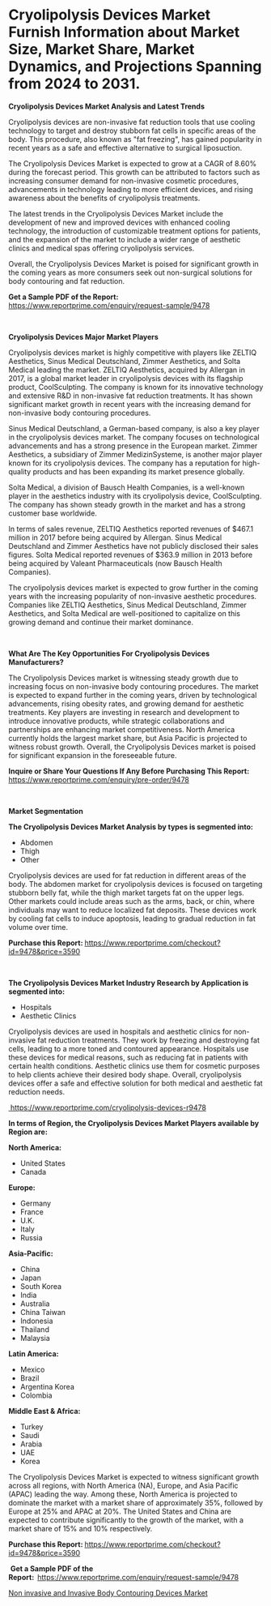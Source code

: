<p><h1>Cryolipolysis Devices Market Furnish Information about Market Size, Market Share, Market Dynamics, and Projections Spanning from 2024 to 2031.</h1></p><p><strong>Cryolipolysis Devices Market Analysis and Latest Trends</strong></p>
<p><p>Cryolipolysis devices are non-invasive fat reduction tools that use cooling technology to target and destroy stubborn fat cells in specific areas of the body. This procedure, also known as "fat freezing", has gained popularity in recent years as a safe and effective alternative to surgical liposuction.</p><p>The Cryolipolysis Devices Market is expected to grow at a CAGR of 8.60% during the forecast period. This growth can be attributed to factors such as increasing consumer demand for non-invasive cosmetic procedures, advancements in technology leading to more efficient devices, and rising awareness about the benefits of cryolipolysis treatments.</p><p>The latest trends in the Cryolipolysis Devices Market include the development of new and improved devices with enhanced cooling technology, the introduction of customizable treatment options for patients, and the expansion of the market to include a wider range of aesthetic clinics and medical spas offering cryolipolysis services.</p><p>Overall, the Cryolipolysis Devices Market is poised for significant growth in the coming years as more consumers seek out non-surgical solutions for body contouring and fat reduction.</p></p>
<p><strong>Get a Sample PDF of the Report:&nbsp;</strong> <a href="https://www.reportprime.com/enquiry/request-sample/9478">https://www.reportprime.com/enquiry/request-sample/9478</a></p>
<p>&nbsp;</p>
<p><strong>Cryolipolysis Devices Major Market Players</strong></p>
<p><p>Cryolipolysis devices market is highly competitive with players like ZELTIQ Aesthetics, Sinus Medical Deutschland, Zimmer Aesthetics, and Solta Medical leading the market. ZELTIQ Aesthetics, acquired by Allergan in 2017, is a global market leader in cryolipolysis devices with its flagship product, CoolSculpting. The company is known for its innovative technology and extensive R&D in non-invasive fat reduction treatments. It has shown significant market growth in recent years with the increasing demand for non-invasive body contouring procedures.</p><p>Sinus Medical Deutschland, a German-based company, is also a key player in the cryolipolysis devices market. The company focuses on technological advancements and has a strong presence in the European market. Zimmer Aesthetics, a subsidiary of Zimmer MedizinSysteme, is another major player known for its cryolipolysis devices. The company has a reputation for high-quality products and has been expanding its market presence globally.</p><p>Solta Medical, a division of Bausch Health Companies, is a well-known player in the aesthetics industry with its cryolipolysis device, CoolSculpting. The company has shown steady growth in the market and has a strong customer base worldwide.</p><p>In terms of sales revenue, ZELTIQ Aesthetics reported revenues of $467.1 million in 2017 before being acquired by Allergan. Sinus Medical Deutschland and Zimmer Aesthetics have not publicly disclosed their sales figures. Solta Medical reported revenues of $363.9 million in 2013 before being acquired by Valeant Pharmaceuticals (now Bausch Health Companies).</p><p>The cryolipolysis devices market is expected to grow further in the coming years with the increasing popularity of non-invasive aesthetic procedures. Companies like ZELTIQ Aesthetics, Sinus Medical Deutschland, Zimmer Aesthetics, and Solta Medical are well-positioned to capitalize on this growing demand and continue their market dominance.</p></p>
<p>&nbsp;</p>
<p><strong>What Are The Key Opportunities For Cryolipolysis Devices Manufacturers?</strong></p>
<p><p>The Cryolipolysis Devices market is witnessing steady growth due to increasing focus on non-invasive body contouring procedures. The market is expected to expand further in the coming years, driven by technological advancements, rising obesity rates, and growing demand for aesthetic treatments. Key players are investing in research and development to introduce innovative products, while strategic collaborations and partnerships are enhancing market competitiveness. North America currently holds the largest market share, but Asia Pacific is projected to witness robust growth. Overall, the Cryolipolysis Devices market is poised for significant expansion in the foreseeable future.</p></p>
<p><strong>Inquire or Share Your Questions If Any Before Purchasing This Report:</strong> <a href="https://www.reportprime.com/enquiry/pre-order/9478">https://www.reportprime.com/enquiry/pre-order/9478</a></p>
<p>&nbsp;</p>
<p><strong>Market Segmentation</strong></p>
<p><strong>The Cryolipolysis Devices Market Analysis by types is segmented into:</strong></p>
<p><ul><li>Abdomen</li><li>Thigh</li><li>Other</li></ul></p>
<p><p>Cryolipolysis devices are used for fat reduction in different areas of the body. The abdomen market for cryolipolysis devices is focused on targeting stubborn belly fat, while the thigh market targets fat on the upper legs. Other markets could include areas such as the arms, back, or chin, where individuals may want to reduce localized fat deposits. These devices work by cooling fat cells to induce apoptosis, leading to gradual reduction in fat volume over time.</p></p>
<p><strong>Purchase this Report:&nbsp;</strong><a href="https://www.reportprime.com/checkout?id=9478&price=3590">https://www.reportprime.com/checkout?id=9478&price=3590</a></p>
<p>&nbsp;</p>
<p><strong>The Cryolipolysis Devices Market Industry Research by Application is segmented into:</strong></p>
<p><ul><li>Hospitals</li><li>Aesthetic Clinics</li></ul></p>
<p><p>Cryolipolysis devices are used in hospitals and aesthetic clinics for non-invasive fat reduction treatments. They work by freezing and destroying fat cells, leading to a more toned and contoured appearance. Hospitals use these devices for medical reasons, such as reducing fat in patients with certain health conditions. Aesthetic clinics use them for cosmetic purposes to help clients achieve their desired body shape. Overall, cryolipolysis devices offer a safe and effective solution for both medical and aesthetic fat reduction needs.</p></p>
<p><a href="https://www.reportprime.com/cryolipolysis-devices-r9478">&nbsp;https://www.reportprime.com/cryolipolysis-devices-r9478</a></p>
<p><strong>In terms of Region, the Cryolipolysis Devices Market Players available by Region are:</strong></p>
<p>
    <p> <strong> North America: </strong>
        <ul>
            <li>United States</li>
            <li>Canada</li>
        </ul>
        </p> 
    <p> <strong> Europe: </strong>
        <ul>
            <li>Germany</li>
            <li>France</li>
            <li>U.K.</li>
            <li>Italy</li>
            <li>Russia</li>
        </ul>
        </p> 
    <p> <strong> Asia-Pacific: </strong>
        <ul>
            <li>China</li>
            <li>Japan</li>
            <li>South Korea</li>
            <li>India</li>
            <li>Australia</li>
            <li>China Taiwan</li>
            <li>Indonesia</li>
            <li>Thailand</li>
            <li>Malaysia</li>
        </ul>
        </p> 
    <p> <strong> Latin America: </strong>
        <ul>
            <li>Mexico</li>
            <li>Brazil</li>
            <li>Argentina Korea</li>
            <li>Colombia</li>
        </ul>
        </p> 
    <p> <strong> Middle East & Africa: </strong>
        <ul>
            <li>Turkey</li>
            <li>Saudi</li>
            <li>Arabia</li>
            <li>UAE</li>
            <li>Korea</li>
        </ul>
    </p>
    </p>
<p><p>The Cryolipolysis Devices Market is expected to witness significant growth across all regions, with North America (NA), Europe, and Asia Pacific (APAC) leading the way. Among these, North America is projected to dominate the market with a market share of approximately 35%, followed by Europe at 25% and APAC at 20%. The United States and China are expected to contribute significantly to the growth of the market, with a market share of 15% and 10% respectively.</p></p>
<p><strong>Purchase this Report: </strong><a href="https://www.reportprime.com/checkout?id=9478&price=3590">https://www.reportprime.com/checkout?id=9478&price=3590</a></p>
<p>&nbsp;<strong>Get a Sample PDF of the Report:&nbsp;&nbsp;</strong><a href="https://www.reportprime.com/enquiry/request-sample/9478">https://www.reportprime.com/enquiry/request-sample/9478</a></p>
<p><strong></strong></p>
<p><p><a href="https://github.com/sofayahoo2023/Market-Research-Report-List-4/blob/main/non-invasive-and-invasive-body-contouring-devices-market.md">Non invasive and Invasive Body Contouring Devices Market</a></p></p>